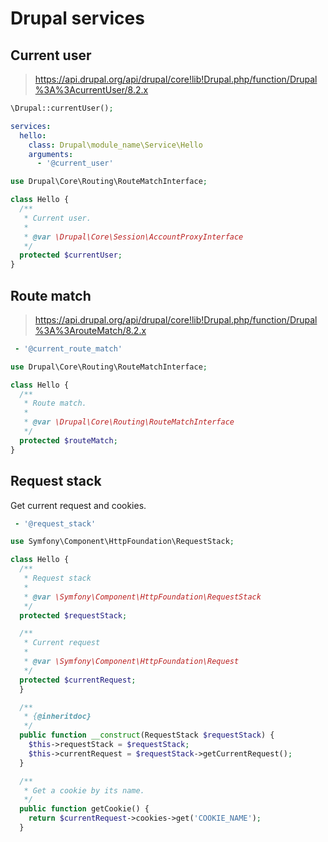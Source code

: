 # Drupal services

## Current user

 > https://api.drupal.org/api/drupal/core!lib!Drupal.php/function/Drupal%3A%3AcurrentUser/8.2.x

```php
\Drupal::currentUser();
```

```yml
services:
  hello:
    class: Drupal\module_name\Service\Hello
    arguments:
      - '@current_user'
```

```php
use Drupal\Core\Routing\RouteMatchInterface;

class Hello {
  /**
   * Current user.
   *
   * @var \Drupal\Core\Session\AccountProxyInterface
   */
  protected $currentUser;
}
```

## Route match

 > https://api.drupal.org/api/drupal/core!lib!Drupal.php/function/Drupal%3A%3ArouteMatch/8.2.x

```yaml
 - '@current_route_match'
```

```php
use Drupal\Core\Routing\RouteMatchInterface;

class Hello {
  /**
   * Route match.
   *
   * @var \Drupal\Core\Routing\RouteMatchInterface
   */
  protected $routeMatch;
}
```

## Request stack

Get current request and cookies.

```yaml
 - '@request_stack'
```

```php
use Symfony\Component\HttpFoundation\RequestStack;

class Hello {
  /**
   * Request stack
   *
   * @var \Symfony\Component\HttpFoundation\RequestStack
   */
  protected $requestStack;

  /**
   * Current request
   *
   * @var \Symfony\Component\HttpFoundation\Request
   */
  protected $currentRequest;
  }

  /**
   * {@inheritdoc}
   */
  public function __construct(RequestStack $requestStack) {
    $this->requestStack = $requestStack;
    $this->currentRequest = $requestStack->getCurrentRequest();
  }

  /**
   * Get a cookie by its name.
   */
  public function getCookie() {
    return $currentRequest->cookies->get('COOKIE_NAME');
  }
```

